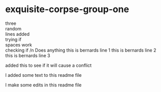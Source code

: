 # exquisite-corpse-group-one

three<br/>
random<br/> 
lines added<br/>
trying if  
spaces work  
checking if /n 
Does anything
this is bernards line 1
this is bernards line 2
this is bernards line 3

added this to see if it will cause a conflict

I added some text to this readme file

I make some edits in this readme file
